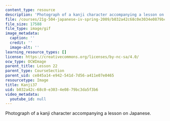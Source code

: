 ```yaml
---
content_type: resource
description: 'Photograph of a kanji character accompanying a lesson on Japanese. '
file: /courses/21g-504-japanese-iv-spring-2009/b032a42c68c0e3034e0879bc3da5f3b6_Kanji37.gif
file_size: 17588
file_type: image/gif
image_metadata:
  caption: ''
  credit: ''
  image-alt: ''
learning_resource_types: []
license: https://creativecommons.org/licenses/by-nc-sa/4.0/
ocw_type: OCWImage
parent_title: Lesson 22
parent_type: CourseSection
parent_uid: ce845a14-e942-541d-7d56-a411e07e0465
resourcetype: Image
title: Kanji37
uid: b032a42c-68c0-e303-4e08-79bc3da5f3b6
video_metadata:
  youtube_id: null
---
```

Photograph of a kanji character accompanying a lesson on Japanese. 